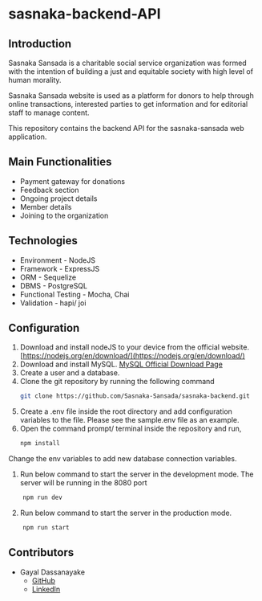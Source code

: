 
# sasnaka-backend-API
## Introduction
Sasnaka Sansada is a charitable social service organization was formed with the intention of building a just and equitable society with high level of human morality. 

Sasnaka Sansada website is used as a platform for donors to help through online transactions, interested parties to get information and for editorial staff to manage content.

This repository contains the backend API for the sasnaka-sansada web application. 

## Main Functionalities
- Payment gateway for donations
- Feedback section
- Ongoing project details
- Member details
- Joining to the organization

## Technologies
- Environment - NodeJS
- Framework - ExpressJS
- ORM - Sequelize
- DBMS - PostgreSQL
- Functional Testing - Mocha, Chai
- Validation - hapi/ joi

##  Configuration
1. Download and install nodeJS to your device from the official website.
[https://nodejs.org/en/download/](https://nodejs.org/en/download/)
2. Download and install MySQL.
[MySQL Official Download Page](https://www.mysql.com/downloads/)
3. Create a user and a database.
4. Clone the git repository by running the following command
	```bash
	git clone https://github.com/Sasnaka-Sansada/sasnaka-backend.git
	```
5. Create a .env file inside the root directory and add configuration variables to the file. Please see the sample.env file as an example.
6. Open the command prompt/ terminal inside the repository and run, 
	```bash 
	npm install
	```

Change the env variables to add new database connection variables.
1.  Run below command to start the server in the development mode. The server will be running in the 8080 port
```bash 
	npm run dev
```
2. Run below command to start the server in the production mode.
```bash 
	npm run start
```

## Contributors
- Gayal Dassanayake 
	- [GitHub](https://github.com/gayaldassanayake)
	- [LinkedIn](https://www.linkedin.com/in/gayal-dassanayake/)
